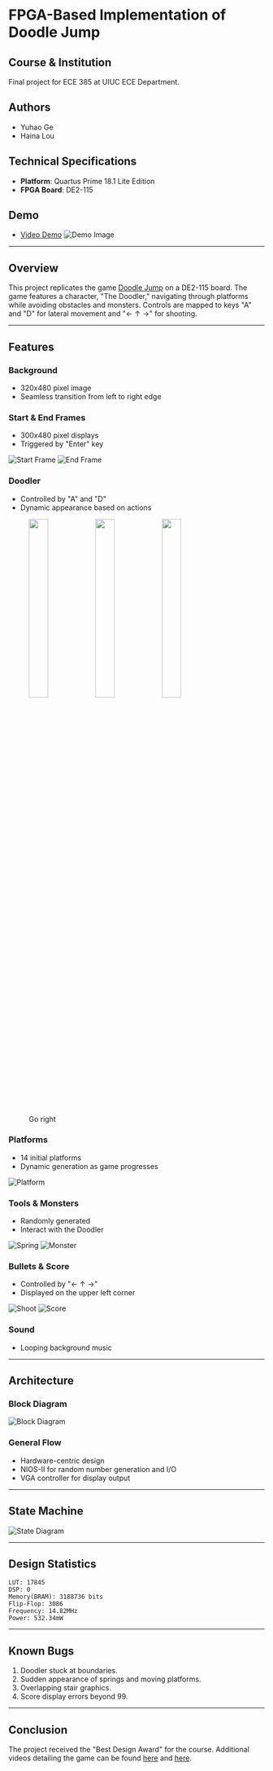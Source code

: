 # FPGA-Based Implementation of Doodle Jump

## Course & Institution
Final project for ECE 385 at UIUC ECE Department.

## Authors
- Yuhao Ge
- Haina Lou

## Technical Specifications
- **Platform**: Quartus Prime 18.1 Lite Edition
- **FPGA Board**: DE2-115

## Demo
- [Video Demo](https://www.bilibili.com/video/BV1AS4y1T7gG/)
![Demo Image](https://github.com/Geyuhao/ECE-385/blob/main/pic.png)

---

## Overview
This project replicates the game [Doodle Jump](https://en.wikipedia.org/wiki/Doodle_Jump) on a DE2-115 board. The game features a character, "The Doodler," navigating through platforms while avoiding obstacles and monsters. Controls are mapped to keys "A" and "D" for lateral movement and "← ↑ →" for shooting.

---

## Features

### Background
- 320x480 pixel image
- Seamless transition from left to right edge

### Start & End Frames
- 300x480 pixel displays
- Triggered by "Enter" key

![Start Frame](start.png)
![End Frame](dead.png)

### Doodler
- Controlled by "A" and "D"
- Dynamic appearance based on actions

<figure>
<img src="doodlel.png" width="30%" />
<img src="doodleu.png" width="30%" />
<img src="doodler.png" width="30%" />
<figcaption>Go right</figcaption>
</figure>

### Platforms
- 14 initial platforms
- Dynamic generation as game progresses

![Platform](stair.png)

### Tools & Monsters
- Randomly generated
- Interact with the Doodler

![Spring](tool1.png)
![Monster](monster1.png)

### Bullets & Score
- Controlled by "← ↑ →"
- Displayed on the upper left corner

![Shoot](shot.png)
![Score](70.png)

### Sound
- Looping background music

---

## Architecture

### Block Diagram
![Block Diagram](final_block_diagram.png)

### General Flow
- Hardware-centric design
- NIOS-II for random number generation and I/O
- VGA controller for display output

---

## State Machine
![State Diagram](state.jpg)

---

## Design Statistics
```
LUT: 17845
DSP: 0
Memory(BRAM): 3188736 bits
Flip-Flop: 3086
Frequency: 14.82MHz
Power: 532.34mW
```

---

## Known Bugs
1. Doodler stuck at boundaries.
2. Sudden appearance of springs and moving platforms.
3. Overlapping stair graphics.
4. Score display errors beyond 99.

---

## Conclusion
The project received the "Best Design Award" for the course. Additional videos detailing the game can be found [here](https://www.bilibili.com/video/BV1AS4y1T7gG?spm_id_from=333.999.0.0) and [here](https://www.bilibili.com/video/BV1yS4y1K78C?from=search&seid=3990977337941430095&spm_id_from=333.337.0.0).
